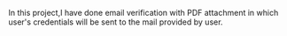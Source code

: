 In this project,I have done email verification with PDF attachment in which user's credentials will be sent to the mail provided by user.
